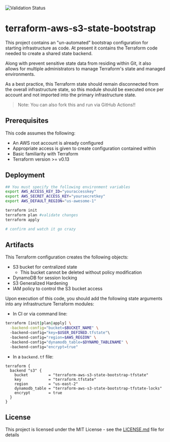 ![Validation Status](https://github.com/shrapk2/terraform-aws-s3-state-bootstrap/actions/workflows/default.yml/badge.svg)

# terraform-aws-s3-state-bootstrap

This project contains an "un-automated" bootstrap configuration for starting infrastructure as code. At present it contains the
Terraform code needed to create a shared state backend.

Along with prevent sensitive state data from residing within Git, it also allows for multiple administrators to manage Terraform's state and managed environments.

As a best practice, this Terraform state should remain disconnected from the overall infrastructure state, so this module should be executed once per account and not imported into the primary infrastructure state.

> Note: You can also fork this and run via GitHub Actions!!

## Prerequisites

This code assumes the following:

- An AWS root account is already configured
- Appropriate access is given to create configuration contained within
- Basic familiarity with Terraform
- Terraform version >= v0.13

## Deployment

```bash
## You must specify the following environment variables
export AWS_ACCESS_KEY_ID="youraccesskey"
export AWS_SECRET_ACCESS_KEY="yoursecretkey"
export AWS_DEFAULT_REGION="us-awesome-1"

terraform init
terraform plan #validate changes
terraform apply

# confirm and watch it go crazy
```

## Artifacts

This Terraform configuration creates the following objects:

- S3 bucket for centralized state
  - This bucket cannot be deleted without policy modification
- DynamoDB for session locking
- S3 Generalized Hardening
- IAM policy to control the S3 bucket access

Upon execution of this code, you should add the following state arguments into any infrastructure Terraform modules:

- In CI or via command line:

```bash
terraform [init|plan|apply] \
  -backend-config="bucket=$BUCKET_NAME" \ 
  -backend-config="key=$USER_DEFINED.tfstate"\ 
  -backend-config="region=$AWS_REGION" \ 
  -backend-config="dynamodb_table=$DYNAMO_TABLENAME" \ 
  -backend-config="encrypt=true"
```

- In a `backend.tf` file:

```hcl
terraform {
  backend "s3" {
    bucket         = "terraform-aws-s3-state-bootstrap-tfstate"
    key            = "terraform.tfstate"
    region         = "us-east-2"
    dynamodb_table = "terraform-aws-s3-state-bootstrap-tfstate-locks"
    encrypt        = true
  }
}
```

## License

This project is licensed under the MIT License - see the [LICENSE.md](LICENSE.md) file for details
